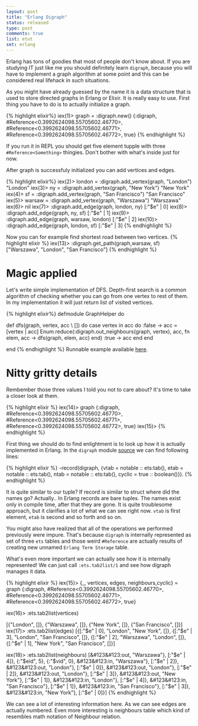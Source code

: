 ```yaml
---
layout: post
title: "Erlang Digraph"
status: released
type: post
comments: true
list: etut
set: erlang
---
```


Erlang has tons of goodies that most of people don't know about. If you are studying IT just like me you should definitely learn `digraph`, because you will have to implement a graph algorithm at some point and this can be considered real lifehack in such situations.

<!--more-->

As you might have already guessed by the name it is a data structure that is used to store directed graphs in Erlang or Elixir. It is really easy to use. First thing you have to do is to actually initialize a graph.

{% highlight elixir%}
iex(1)> graph = :digraph.new()
{:digraph, #Reference<0.3992624098.55705602.46770>,
 #Reference<0.3992624098.55705602.46771>,
 #Reference<0.3992624098.55705602.46772>, true}
{% endhighlight %}

If you run it in REPL you should get five element tupple with three `#Reference<Something>` thingies. Don't bother with what's inside just for now.

After graph is successfuly initialized you can add vertices and edges.

{% highlight elixir%}
iex(2)> london = :digraph.add_vertex(graph, "London")
"London"
iex(3)> ny = :digraph.add_vertex(graph, "New York")
"New York"
iex(4)> sf = :digraph.add_vertex(graph, "San Francisco")
"San Francisco"
iex(5)> warsaw = :digraph.add_vertex(graph, "Warszawa")
"Warszawa"
iex(6)>
nil
iex(7)> :digraph.add_edge(graph, london, ny)
[:"$e" | 0]
iex(8)> :digraph.add_edge(graph, ny, sf)
[:"$e" | 1]
iex(9)> :digraph.add_edge(graph, warsaw, london)
[:"$e" | 2]
iex(10)> :digraph.add_edge(graph, london, sf)
[:"$e" | 3]
{% endhighlight %}

Now you can for example find shortest road between two vertices.
{% highlight elixir %}
iex(13)> :digraph.get_path(graph,warsaw, sf)
["Warszawa", "London", "San Francisco"]
{% endhighlight %}

# Magic applied

Let's write simple implementation of DFS. Depth-first search is a common algorithm of checking whether you can go from one vertex to rest of them. In my implementation it will just return list of visited vertices.

{% highlight elixir%}
defmodule GraphHelper do

  def dfs(graph, vertex, acc \\ []) do
    case vertex in acc do
      :false ->
        acc = [vertex | acc]
        Enum.reduce(:digraph.out_neighbours(graph, vertex), acc, fn elem, acc ->
          dfs(graph, elem, acc)
        end)
      :true -> acc
    end
  end

end
{% endhighlight %}
Runnable example available <a href="http://elixirplayground.com?gist=5ae71402d139e741460f265500baba34"> here</a>.

# Nitty gritty details

Rembember those three values I told you not to care about? It's time to take a closer look at them.

{% highlight elixir %}
iex(14)> graph
{:digraph, #Reference<0.3992624098.55705602.46770>,
 #Reference<0.3992624098.55705602.46771>,
 #Reference<0.3992624098.55705602.46772>, true}
iex(15)>
{% endhighlight %}

First thing we should do to find enlightment is to look up how it is actually implemented in Erlang. In the `digraph` module <a href="https://github.com/erlang/otp/blob/master/lib/stdlib/src/digraph.erl#L42">source</a> we can find following lines:

{% highlight elixir %}
-record(digraph, {vtab = notable :: ets:tab(),
		  etab = notable :: ets:tab(),
		  ntab = notable :: ets:tab(),
	      cyclic = true  :: boolean()}).
{% endhighlight %}

It is quite similar to our tuple? If record is similar to struct where did the names go? Actually.. In Erlang records are bare tuples. The names exist only in compile time, after that they are gone. It is quite troublesome approach, but it clarifies a lot of what we can see right now. `vtab` is first element, `etab` is second and so forth and so on.

You might also have realized that all of the operations we performed previously were impure. That's because `digraph` is internally represented as set of three `ets` tables and those weird `#Reference` are actually results of creating new unnamed `Erlang Term Storage` table.

What's even more important we can actually see how it is internally represented! We can just call `:ets.tab2list/1` and see how digraph manages it data.

{% highlight elixir %}
iex(15)> {_, vertices, edges, neighbours,cyclic} = graph
{:digraph, #Reference<0.3992624098.55705602.46770>,
 #Reference<0.3992624098.55705602.46771>,
 #Reference<0.3992624098.55705602.46772>, true}

iex(16)> :ets.tab2list(vertices)

[{"London", []}, {"Warszawa", []}, {"New York", []}, {"San Francisco", []}]
iex(17)> :ets.tab2list(edges)
[{[:"$e" | 0], "London", "New York", []},
 {[:"$e" | 3], "London", "San Francisco", []},
 {[:"$e" | 2], "Warszawa", "London", []},
 {[:"$e" | 1], "New York", "San Francisco", []}]

iex(18)> :ets.tab2list(neighbours)
[&#123&#123:out, "Warszawa"}, [:"$e" | 4]}, {:"$eid", 5}, {:"$vid", 0},
 &#123&#123:in, "Warszawa"}, [:"$e" | 2]}, &#123&#123:out, "London"}, [:"$e" | 0]},
 &#123&#123:out, "London"}, [:"$e" | 2]}, &#123&#123:out, "London"}, [:"$e" | 3]},
 &#123&#123:out, "New York"}, [:"$e" | 1]}, &#123&#123:in, "London"}, [:"$e" | 4]},
 &#123&#123:in, "San Francisco"}, [:"$e" | 1]}, &#123&#123:in, "San Francisco"}, [:"$e" | 3]},
 &#123&#123:in, "New York"}, [:"$e" | 0]}]
{% endhighlight %}

We can see a lot of interesting information here. As we can see edges are actually numbered. Even more interesting is neighbours table which kind of resembles math notation of Neighbour relation.
